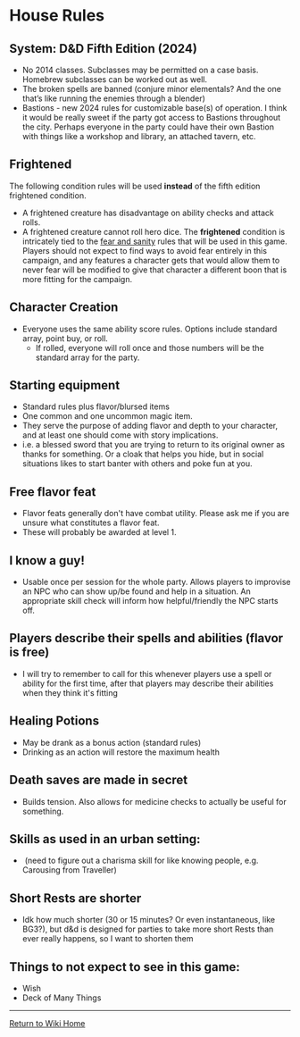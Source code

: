 # House Rules

## System: D&D Fifth Edition (2024)

- No 2014 classes. Subclasses may be permitted on a case basis. Homebrew subclasses can be worked out as well.
- The broken spells are banned (conjure minor elementals? And the one that’s like running the enemies through a blender)
- Bastions - new 2024 rules for customizable base(s) of operation. I think it would be really sweet if the party got access to Bastions throughout the city. Perhaps everyone in the party could have their own Bastion with things like a workshop and library, an attached tavern, etc.

## Frightened

The following condition rules will be used **instead** of the fifth edition frightened condition.
- A frightened creature has disadvantage on ability checks and attack rolls.
- A frightened creature cannot roll hero dice.
The **frightened** condition is intricately tied to the [fear and sanity](https://isaaclepley.github.io/Alimus-Public/fear-and-sanity.html) rules that will be used in this game. Players should not expect to find ways to avoid fear entirely in this campaign, and any features a character gets that would allow them to never fear will be modified to give that character a different boon that is more fitting for the campaign.

## Character Creation

- Everyone uses the same ability score rules. Options include standard array, point buy, or roll.
	- If rolled, everyone will roll once and those numbers will be the standard array for the party.

## Starting equipment

- Standard rules plus flavor/blursed items
- One common and one uncommon magic item.
- They serve the purpose of adding flavor and depth to your character, and at least one should come with story implications.
- i.e. a blessed sword that you are trying to return to its original owner as thanks for something. Or a cloak that helps you hide, but in social situations likes to start banter with others and poke fun at you.

## Free flavor feat
- Flavor feats generally don't have combat utility. Please ask me if you are unsure what constitutes a flavor feat.
- These will probably be awarded at level 1.

## I know a guy!

- Usable once per session for the whole party. Allows players to improvise an NPC who can show up/be found and help in a situation. An appropriate skill check will inform how helpful/friendly the NPC starts off.

## Players describe their spells and abilities (flavor is free)

- I will try to remember to call for this whenever players use a spell or ability for the first time, after that players may describe their abilities when they think it's fitting

## Healing Potions

- May be drank as a bonus action (standard rules)
- Drinking as an action will restore the maximum health

## Death saves are made in secret 
- Builds tension. Also allows for medicine checks to actually be useful for something.

## Skills as used in an urban setting:

-  (need to figure out a charisma skill for like knowing people, e.g. Carousing from Traveller)

## Short Rests are shorter

- Idk how much shorter (30 or 15 minutes? Or even instantaneous, like BG3?), but d&d is designed for parties to take more short Rests than ever really happens, so I want to shorten them

## Things to not expect to see in this game:

- Wish
- Deck of Many Things


***
[Return to Wiki Home](https://isaaclepley.github.io/Alimus-Public)
